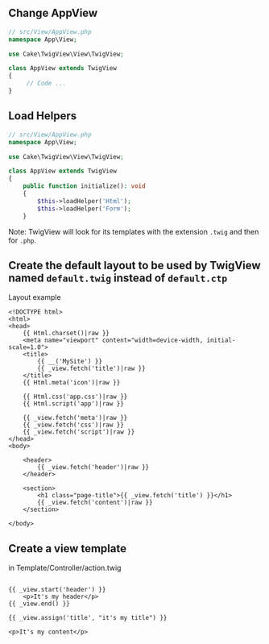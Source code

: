 ## Change AppView
```PHP
// src/View/AppView.php
namespace App\View;

use Cake\TwigView\View\TwigView;

class AppView extends TwigView
{
     // Code ...
}
```

## Load Helpers
```PHP
// src/View/AppView.php
namespace App\View;

use Cake\TwigView\View\TwigView;

class AppView extends TwigView
{
    public function initialize(): void
    {
        $this->loadHelper('Html');
        $this->loadHelper('Form');
    }
```

Note: TwigView will look for its templates with the extension `.twig` and then for `.php`.

## Create the default layout to be used by TwigView named `default.twig` instead of `default.ctp`
Layout example
```Twig
<!DOCTYPE html>
<html>
<head>
    {{ Html.charset()|raw }}
    <meta name="viewport" content="width=device-width, initial-scale=1.0">
    <title>
        {{ __('MySite') }}
        {{ _view.fetch('title')|raw }}
    </title>
    {{ Html.meta('icon')|raw }}

    {{ Html.css('app.css')|raw }}
    {{ Html.script('app')|raw }}

    {{ _view.fetch('meta')|raw }}
    {{ _view.fetch('css')|raw }}
    {{ _view.fetch('script')|raw }}
</head>
<body>

    <header>
        {{ _view.fetch('header')|raw }}
    </header>

    <section>
        <h1 class="page-title">{{ _view.fetch('title') }}</h1>
        {{ _view.fetch('content')|raw }}
    </section>

</body>
```

## Create a view template
in Template/Controller/action.twig
```Twig

{{ _view.start('header') }}
    <p>It's my header</p>
{{ _view.end() }}

{{ _view.assign('title', "it's my title") }}

<p>It's my content</p>
```
